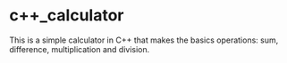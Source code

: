 # c++_calculator
This is a simple calculator in C++ that makes the basics operations: sum, difference, multiplication and division.
